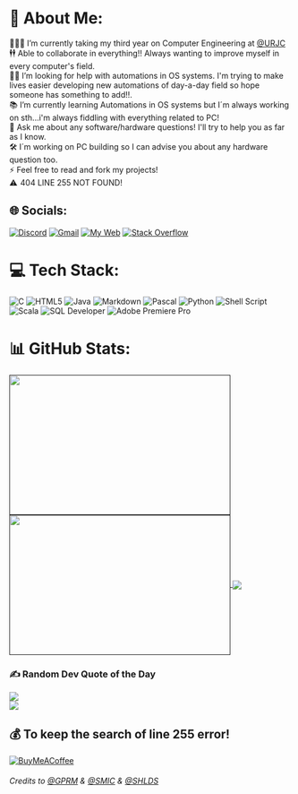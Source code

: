 # 💫 About Me:
👨🏼‍🎓    I’m currently taking my third year on Computer Engineering at [@URJC](https://urjc.es)<br>
🕴🕴  Able to collaborate in everything!! Always wanting to improve myself in every computer's field. <br>
🤝🏼  I’m looking for help with automations in OS systems. I'm trying to make lives easier developing new automations of day-a-day field so hope someone has something to add!!.<br>
📚  I’m currently learning Automations in OS systems but I´m always working on sth...i'm always fiddling with everything related to PC!<br>
💬 Ask me about any software/hardware questions! I'll try to help you as far as I know.<br>
🛠   I´m working on PC building so I can advise you about any hardware question too. <br>
⚡  Feel free to read and fork my projects!<br> 
⚠   404 LINE 255 NOT FOUND!

## 🌐 Socials:
[![Discord](https://img.shields.io/badge/Discord-%237289DA.svg?style=for-the-badge&logo=discord&logoColor=white)](https://discordapp.com/users/404208733070163968)
[![Gmail](https://img.shields.io/badge/-gmail-%23d8483e?style=for-the-badge&logo=gmail&logoColor=white)](mailto:guare4business@gmail.com)
[![My Web](https://img.shields.io/badge/-My%20Web-purple?style=for-the-badge&logo=githubsponsors&logoColor=white)](https://gu4re.github.io)
[![Stack Overflow](https://img.shields.io/badge/-Stackoverflow-FE7A16?style=for-the-badge&logo=stack-overflow&logoColor=white)](https://stackoverflow.com/users/20621782)

# 💻 Tech Stack:
![C](https://img.shields.io/badge/c-%2300599C.svg?style=for-the-badge&logo=c&logoColor=white) 
![HTML5](https://img.shields.io/badge/html5-%23E34F26.svg?style=for-the-badge&logo=html5&logoColor=white) 
![Java](https://img.shields.io/badge/java-%23ED8B00.svg?style=for-the-badge&logo=coffeescript&logoColor=white)
![Markdown](https://img.shields.io/badge/markdown-%23000000.svg?style=for-the-badge&logo=markdown&logoColor=white)
![Pascal](https://img.shields.io/badge/-Pascal-9cf?style=for-the-badge&logo=lazarus&logoColor=black) 
![Python](https://img.shields.io/badge/python-3670A0?style=for-the-badge&logo=python&logoColor=ffdd54) 
![Shell Script](https://img.shields.io/badge/shell_script-%23121011.svg?style=for-the-badge&logo=gnu-bash&logoColor=white) 
![Scala](https://img.shields.io/badge/scala-%23DC322F.svg?style=for-the-badge&logo=scala&logoColor=white) 
![SQL Developer](https://img.shields.io/badge/-Oracle%20SQL%20Developer-%23bc6050?style=for-the-badge&logo=oracle&logoColor=white) 
![Adobe Premiere Pro](https://img.shields.io/badge/Adobe%20Premiere%20Pro-9999FF.svg?style=for-the-badge&logo=Adobe%20Premiere%20Pro&logoColor=white)

# 📊 GitHub Stats:
<a href="">
  <img align="center" height=250 width=395 src="https://github-readme-stats.vercel.app/api?username=gu4re&theme=vision-friendly-dark&hide_border=false&include_all_commits=true&count_private=true" />
</a>
<a href="">
  <img align="center" height=250 width=395 src="https://github-readme-streak-stats.herokuapp.com/?user=gu4re&theme=vision-friendly-dark&hide_border=false" />
</a>
<a href="">
  <img align="center" src="https://github-readme-stats.vercel.app/api/top-langs/?username=gu4re&theme=vision-friendly-dark&hide_border=false&include_all_commits=true&count_private=true&layout=compact" />
</a>

### ✍️ Random Dev Quote of the Day
![](https://quotes-github-readme.vercel.app/api?type=horizontal&theme=radical)<br>
[![](https://visitcount.itsvg.in/api?id=gu4re&icon=2&color=0)](https://visitcount.itsvg.in)

## 💰 To keep the search of line 255 error!
[![BuyMeACoffee](https://img.shields.io/badge/Buy%20Me%20a%20Coffee-ffdd00?style=for-the-badge&logo=buy-me-a-coffee&logoColor=black)](https://buymeacoffee.com/gu4re) 

###### *Credits to [@GPRM](https://gprm.itsvg.in/) & [@SMIC](https://simpleicons.org/) & [@SHLDS](https://shields.io/)*
